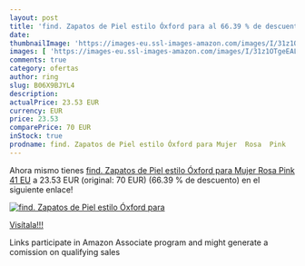 ```yaml
---
layout: post
title: 'find. Zapatos de Piel estilo Óxford para al 66.39 % de descuento'
date: 
thumbnailImage: 'https://images-eu.ssl-images-amazon.com/images/I/31z1OTgeEAL._SL200_.jpg'
images: [ 'https://images-eu.ssl-images-amazon.com/images/I/31z1OTgeEAL._SL200_.jpg' ]
comments: true
category: ofertas
author: ring
slug: B06X9BJYL4
description:
actualPrice: 23.53 EUR
currency: EUR
price: 23.53
comparePrice: 70 EUR
inStock: true
prodname: find. Zapatos de Piel estilo Óxford para Mujer  Rosa  Pink   41 EU
---
```


Ahora mismo tienes [find. Zapatos de Piel estilo Óxford para Mujer  Rosa  Pink   41 EU](https://www.amazon.es/dp/B06X9BJYL4/?tag=tolees-21) a 23.53 EUR (original: 70 EUR) (66.39 %  de descuento) en el siguiente enlace!

[![find. Zapatos de Piel estilo Óxford para](https://images-eu.ssl-images-amazon.com/images/I/31z1OTgeEAL._SL200_.jpg)](https://www.amazon.es/dp/B06X9BJYL4/?tag=tolees-21)

[Visítala!!!](https://www.amazon.es/dp/B06X9BJYL4/?tag=tolees-21)

Links participate in Amazon Associate program and might generate a comission on qualifying sales
